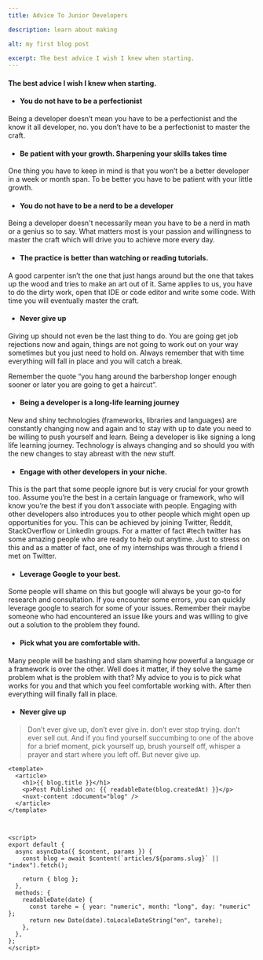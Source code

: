 ```yaml
---
title: Advice To Junior Developers

description: learn about making

alt: my first blog post

excerpt: The best advice I wish I knew when starting.
---
```


#### The best advice I wish I knew when starting.

- #### You do not have to be a perfectionist

Being a developer doesn’t mean you have to be a perfectionist and the know it all developer, no. you don’t have to be a perfectionist to master the craft.

- #### Be patient with your growth. Sharpening your skills takes time

One thing you have to keep in mind is that you won’t be a better developer in a week or month span. To be better you have to be patient with your little growth.

- #### You do not have to be a nerd to be a developer

Being a developer doesn't necessarily mean you have to be a nerd in math or a genius so to say. What matters most is your passion and willingness to master the craft which will drive you to achieve more every day.

- #### The practice is better than watching or reading tutorials.

A good carpenter isn’t the one that just hangs around but the one that takes up the wood and tries to make an art out of it. Same applies to us, you have to do the dirty work, open that IDE or code editor and write some code. With time you will eventually master the craft.

- #### Never give up

Giving up should not even be the last thing to do. You are going get job rejections now and again, things are not going to work out on your way sometimes but you just need to hold on. Always remember that with time everything will fall in place and you will catch a break.

Remember the quote “you hang around the barbershop longer enough sooner or later you are going to get a haircut”.

- #### Being a developer is a long-life learning journey

New and shiny technologies (frameworks, libraries and languages) are constantly changing now and again and to stay with up to date you need to be willing to push yourself and learn.
Being a developer is like signing a long life learning journey. Technology is always changing and so should you with the new changes to stay abreast with the new stuff.

- #### Engage with other developers in your niche.

This is the part that some people ignore but is very crucial for your growth too. Assume you’re the best in a certain language or framework, who will know you’re the best if you don’t associate with people.
Engaging with other developers also introduces you to other people which might open up opportunities for you. This can be achieved by joining Twitter, Reddit, StackOverflow or LinkedIn groups. For a matter of fact #tech twitter has some amazing people who are ready to help out anytime.
Just to stress on this and as a matter of fact, one of my internships was through a friend I met on Twitter.

- #### Leverage Google to your best.

Some people will shame on this but google will always be your go-to for research and consultation. If you encounter some errors, you can quickly leverage google to search for some of your issues. Remember their maybe someone who had encountered an issue like yours and was willing to give out a solution to the problem they found.

- #### Pick what you are comfortable with.

Many people will be bashing and slam shaming how powerful a language or a framework is over the other.
Well does it matter, if they solve the same problem what is the problem with that? My advice to you is to pick what works for you and that which you feel comfortable working with. After then everything will finally fall in place.

- #### Never give up

<blockquote>

Don’t ever give up, don’t ever give in. don’t ever stop trying. don’t ever sell out. And if you find yourself succumbing to one of the above for a brief moment, pick yourself up, brush yourself off, whisper a prayer and start where you left off. But never give up.

</blockquote>

```js1,(3-5) slug.vue
<template>
  <article>
    <h1>{{ blog.title }}</h1>
    <p>Post Published on: {{ readableDate(blog.createdAt) }}</p>
    <nuxt-content :document="blog" />
  </article>
</template>



<script>
export default {
  async asyncData({ $content, params }) {
    const blog = await $content(`articles/${params.slug}` || "index").fetch();

    return { blog };
  },
  methods: {
    readableDate(date) {
      const tarehe = { year: "numeric", month: "long", day: "numeric" };
      return new Date(date).toLocaleDateString("en", tarehe);
    },
  },
};
</script>
```
